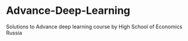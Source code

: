 # Advance-Deep-Learning
Solutions to Advance deep learning course by High School of Economics Russia
